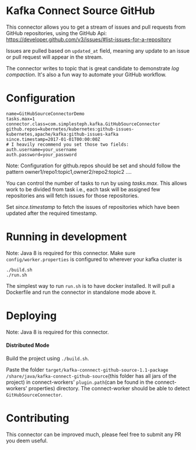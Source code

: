 # Kafka Connect Source GitHub

This connector allows you to get a stream of issues and pull requests from GitHub repositories, using the GitHub Api: https://developer.github.com/v3/issues/#list-issues-for-a-repository

Issues are pulled based on `updated_at` field, meaning any update to an issue or pull request will appear in the stream. 

The connector writes to topic that is great candidate to demonstrate *log compaction*. It's also a fun way to automate your GitHub workflow. 

# Configuration

```
name=GitHubSourceConnectorDemo
tasks.max=1
connector.class=com.simplesteph.kafka.GitHubSourceConnector
github.repos=kubernetes/kubernetes:github-issues-kubernetes,apache/kafka:github-issues-kafka
since.timestamp=2017-01-01T00:00:00Z
# I heavily recommend you set those two fields:
auth.username=your_username
auth.password=your_password
```
Note: Configuration for github.repos should be set and should follow the pattern owner1/repo1:topic1,owner2/repo2:topic2 ....

You can control the number of tasks to run by using *tasks.max*. This allows work to be divided from task i.e., each task will be assigned few repositories ans will 
fetch issues for those repositories. 

Set *since.timestamp* to fetch the issues of repositories which have been updated after the required timestamp.

# Running in development

Note: Java 8 is required for this connector. 
Make sure `config/worker.properties` is configured to wherever your kafka cluster is

```
./build.sh
./run.sh 
```

The simplest way to run `run.sh` is to have docker installed. It will pull a Dockerfile and run the connector in standalone mode above it. 

# Deploying

Note: Java 8 is required for this connector. 

#### Distributed Mode

Build the project using `./build.sh`.

Paste the folder `target/kafka-connnect-github-source-1.1-package /share/java/kafka-connect-github-source`(this folder has all jars of the project) 
in connect-workers' `plugin.path`(can be found in the connect-workers' properties) 
directory. The connect-worker should be able to detect `GitHubSourceConnector`.

# Contributing

This connector can be improved much, please feel free to submit any PR you deem useful.